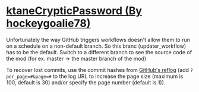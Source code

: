 # [ktaneCrypticPassword (By hockeygoalie78)](https://github.com/hockeygoalie78/ktaneCrypticPassword)

Unfortunately the way GitHub triggers workflows doesn't allow them to run on a schedule on a non-default branch. So this branc (updater_workflow) has to be the default. Switch to a different branch to see the source code of the mod (for ex. master -> the master branch of the mod)

To recover lost commits, use the commit hashes from [GitHub's reflog](https://api.github.com/repos/KtaneModules/ktaneCrypticPassword-hockeygoalie78/events) (add `?per_page=#&page=#` to the log URL to increase the page size (maximum is 100, default is 30) and/or specify the page number (default is 1)).
